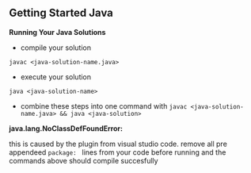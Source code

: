 ## Getting Started Java

**Running Your Java Solutions**

* compile your solution

`javac <java-solution-name.java>`

* execute your solution

`java <java-solution-name>`

* combine these steps into one command with `javac <java-solution-name.java> && java <java-solution>`

**java.lang.NoClassDefFoundError:**

this is caused by the plugin from visual studio code. remove all pre appendeed `package: ` lines from your code before running and the commands above should compile succesfully